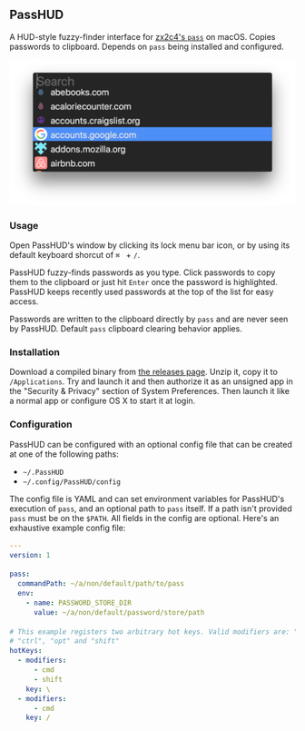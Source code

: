 ## PassHUD

A HUD-style fuzzy-finder interface for [zx2c4's
`pass`](https://www.passwordstore.org) on macOS. Copies passwords to clipboard.
Depends on `pass` being installed and configured.

![Screenshot](PassHUDScreenShot.png)

### Usage

Open PassHUD's window by clicking its lock menu bar icon, or by using its
default keyboard shorcut of `⌘ ` + `/`.

PassHUD fuzzy-finds passwords as you type. Click passwords to copy them to the
clipboard or just hit `Enter` once the password is highlighted. PassHUD keeps
recently used passwords at the top of the list for easy access.

Passwords are written to the clipboard directly by `pass` and are never seen by
PassHUD. Default `pass` clipboard clearing behavior applies.

### Installation

Download a compiled binary from [the releases
page](https://github.com/mnussbaum/PassHUD/releases/). Unzip it, copy it to
`/Applications`. Try and launch it and then authorize it as an unsigned app in
the "Security & Privacy" section of System Preferences. Then launch it like a
normal app or configure OS X to start it at login.

### Configuration

PassHUD can be configured with an optional config file that can be created at
one of the following paths:

* `~/.PassHUD`
* `~/.config/PassHUD/config`

The config file is YAML and can set environment variables for PassHUD's
execution of `pass`, and an optional path to `pass` itself. If a path isn't
provided `pass` must be on the `$PATH`. All fields in the config are optional.
Here's an exhaustive example config file:

```yaml
---
version: 1

pass:
  commandPath: ~/a/non/default/path/to/pass
  env:
    - name: PASSWORD_STORE_DIR
      value: ~/a/non/default/password/store/path

# This example registers two arbitrary hot keys. Valid modifiers are: "cmd",
# "ctrl", "opt" and "shift"
hotKeys:
  - modifiers:
      - cmd
      - shift
    key: \
  - modifiers:
      - cmd
    key: /
 ```
